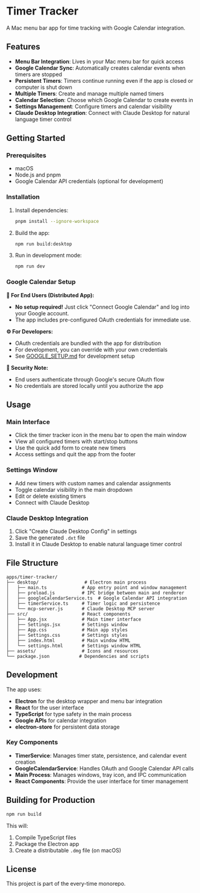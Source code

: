 # Timer Tracker

A Mac menu bar app for time tracking with Google Calendar integration.

## Features

- **Menu Bar Integration**: Lives in your Mac menu bar for quick access
- **Google Calendar Sync**: Automatically creates calendar events when timers are stopped
- **Persistent Timers**: Timers continue running even if the app is closed or computer is shut down
- **Multiple Timers**: Create and manage multiple named timers
- **Calendar Selection**: Choose which Google Calendar to create events in
- **Settings Management**: Configure timers and calendar visibility
- **Claude Desktop Integration**: Connect with Claude Desktop for natural language timer control

## Getting Started

### Prerequisites

- macOS
- Node.js and pnpm
- Google Calendar API credentials (optional for development)

### Installation

1. Install dependencies:
   ```bash
   pnpm install --ignore-workspace
   ```

2. Build the app:
   ```bash
   npm run build:desktop
   ```

3. Run in development mode:
   ```bash
   npm run dev
   ```

### Google Calendar Setup

**🎉 For End Users (Distributed App):**
- **No setup required!** Just click "Connect Google Calendar" and log into your Google account.
- The app includes pre-configured OAuth credentials for immediate use.

**⚙️ For Developers:**
- OAuth credentials are bundled with the app for distribution
- For development, you can override with your own credentials
- See [GOOGLE_SETUP.md](./GOOGLE_SETUP.md) for development setup

**🔐 Security Note:** 
- End users authenticate through Google's secure OAuth flow
- No credentials are stored locally until you authorize the app

## Usage

### Main Interface

- Click the timer tracker icon in the menu bar to open the main window
- View all configured timers with start/stop buttons
- Use the quick add form to create new timers
- Access settings and quit the app from the footer

### Settings Window

- Add new timers with custom names and calendar assignments
- Toggle calendar visibility in the main dropdown
- Edit or delete existing timers
- Connect with Claude Desktop

### Claude Desktop Integration

1. Click "Create Claude Desktop Config" in settings
2. Save the generated `.dxt` file
3. Install it in Claude Desktop to enable natural language timer control

## File Structure

```
apps/timer-tracker/
├── desktop/                 # Electron main process
│   ├── main.ts             # App entry point and window management
│   ├── preload.js          # IPC bridge between main and renderer
│   ├── googleCalendarService.ts  # Google Calendar API integration
│   ├── timerService.ts     # Timer logic and persistence
│   └── mcp-server.js       # Claude Desktop MCP server
├── src/                    # React components
│   ├── App.jsx             # Main timer interface
│   ├── Settings.jsx        # Settings window
│   ├── App.css             # Main app styles
│   ├── Settings.css        # Settings styles
│   ├── index.html          # Main window HTML
│   └── settings.html       # Settings window HTML
├── assets/                 # Icons and resources
└── package.json           # Dependencies and scripts
```

## Development

The app uses:
- **Electron** for the desktop wrapper and menu bar integration
- **React** for the user interface
- **TypeScript** for type safety in the main process
- **Google APIs** for calendar integration
- **electron-store** for persistent data storage

### Key Components

- **TimerService**: Manages timer state, persistence, and calendar event creation
- **GoogleCalendarService**: Handles OAuth and Google Calendar API calls
- **Main Process**: Manages windows, tray icon, and IPC communication
- **React Components**: Provide the user interface for timer management

## Building for Production

```bash
npm run build
```

This will:
1. Compile TypeScript files
2. Package the Electron app
3. Create a distributable `.dmg` file (on macOS)

## License

This project is part of the every-time monorepo.